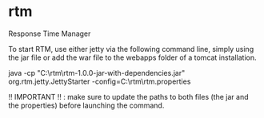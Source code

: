 # rtm
Response Time Manager


To start RTM, use either jetty via the following command line, simply using the jar file or add the war file to the webapps folder of a tomcat installation.

java -cp "C:\rtm\rtm-1.0.0-jar-with-dependencies.jar" org.rtm.jetty.JettyStarter -config=C:\rtm\rtm.properties

!! IMPORTANT !! : make sure to update the paths to both files (the jar and the properties) before launching the command.
